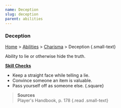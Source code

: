 ```yaml
---
name: Deception
slug: deception
parent: abilities
---
```

### Deception
[Home](home) > [Abilities](abilities) > [Charisma](charisma) > Deception {.small-text}

Ability to lie or otherwise hide the truth.

**[Skill Checks](skill-check)**<br/>
- Keep a straight face while telling a lie.
- Convince someone an item is valuable.
- Pass yourself off as someone else.
{.square}

> **Sources** <br/>
> Player's Handbook, p. 178
{.read .small-text}

